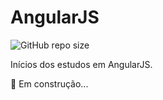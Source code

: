 # AngularJS

![GitHub repo size](https://img.shields.io/github/repo-size/DaniloCalegaro/lista-telefonica-angularjs)

Inícios dos estudos em AngularJS.

🚀 Em construção...
